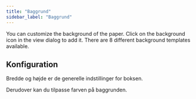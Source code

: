 ```yaml
---
title: "Baggrund"
sidebar_label: "Baggrund"
---
```


You can customize the background of the paper. Click on the background icon in the view dialog to add it. There are 8 different background templates available.

## Konfiguration

Bredde og højde er de generelle indstillinger for boksen.

Derudover kan du tilpasse farven på baggrunden.
